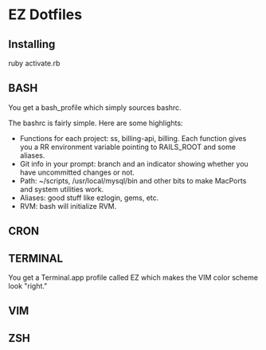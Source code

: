 # EZ Dotfiles

## Installing

  ruby activate.rb

## BASH

You get a bash\_profile which simply sources bashrc.

The bashrc is fairly simple. Here are some highlights:

  * Functions for each project: ss, billing-api, billing. Each function gives you a RR environment variable pointing to RAILS\_ROOT and some aliases.
  * Git info in your prompt: branch and an indicator showing whether you have uncommitted changes or not.
  * Path: ~/scripts, /usr/local/mysql/bin and other bits to make MacPorts and system utilities work.
  * Aliases: good stuff like ezlogin, gems, etc.
  * RVM: bash will initialize RVM.

## CRON

## TERMINAL

You get a Terminal.app profile called EZ which makes the VIM color scheme look "right."

## VIM

## ZSH


